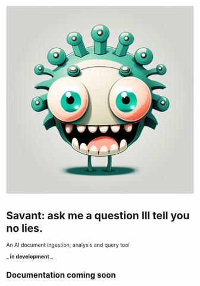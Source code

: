 ![savant-logo](./frontend/public/assets/logo512.png)

# Savant: ask me a question Ill tell you no lies.

An AI document ingestion, analysis and query tool

**_ in development _**

## Documentation coming soon
